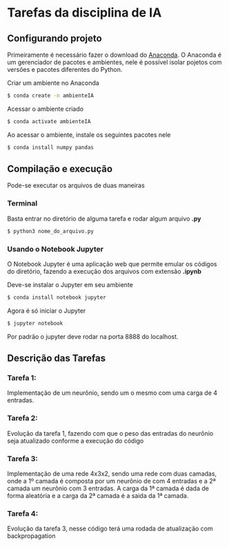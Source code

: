 # Tarefas da disciplina de IA

## Configurando projeto
Primeiramente é necessário fazer o download do [Anaconda](https://www.anaconda.com/download/#linux). O Anaconda é um gerenciador de pacotes e ambientes, nele é possível isolar pojetos com versões e pacotes diferentes do Python.

Criar um ambiente no Anaconda
```sh
$ conda create -n ambienteIA
```

Acessar o ambiente criado
```sh
$ conda activate ambienteIA
```

Ao acessar o ambiente, instale os seguintes pacotes nele
```sh
$ conda install numpy pandas
```

## Compilação e execução
Pode-se executar os arquivos de duas maneiras

### Terminal
Basta entrar no diretório de alguma tarefa e rodar algum arquivo **.py**
```sh
$ python3 nome_do_arquivo.py
```

### Usando o Notebook Jupyter
O Notebook Jupyter é uma aplicação web que permite emular os códigos do diretório, fazendo a execução dos arquivos com extensão **.ipynb**

Deve-se instalar o Jupyter em seu ambiente
```sh
$ conda install notebook jupyter
```

Agora é só iniciar o Jupyter
```sh
$ jupyter notebook
```

Por padrão o jupyter deve rodar na porta 8888 do localhost.

## Descrição das Tarefas

### Tarefa 1:
Implementação de um neurônio, sendo um o mesmo com uma carga de 4 entradas.

### Tarefa 2:
Evolução da tarefa 1, fazendo com que o peso das entradas do neurônio seja atualizado conforme a execução do código

### Tarefa 3:
Implementação de uma rede 4x3x2, sendo uma rede com duas camadas, onde a 1º camada é composta por um neurônio de com 4 entradas e a 2ª camada um neurônio com 3 entradas. A carga da 1ª camada é dada de forma aleatória e a carga da 2ª camada é a saida da 1ª camada.

### Tarefa 4:
Evolução da tarefa 3, nesse código terá uma rodada de atualização com backpropagation

